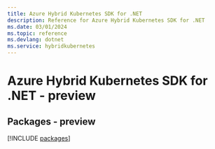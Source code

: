 ```yaml
---
title: Azure Hybrid Kubernetes SDK for .NET
description: Reference for Azure Hybrid Kubernetes SDK for .NET
ms.date: 03/01/2024
ms.topic: reference
ms.devlang: dotnet
ms.service: hybridkubernetes
---
```

# Azure Hybrid Kubernetes SDK for .NET - preview
## Packages - preview
[!INCLUDE [packages](hybrid-kubernetes-index.md)]